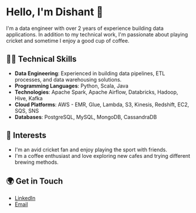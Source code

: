 # Hello, I'm Dishant 👋

I'm a data engineer with over 2 years of experience building data applications. In addition to my technical work, I'm passionate about playing cricket and sometime I enjoy a good cup of coffee.

## 🧑‍💻 Technical Skills
- **Data Engineering**: Experienced in building data pipelines, ETL processes, and data warehousing solutions.
- **Programming Languages**: Python, Scala, Java
- **Technologies**: Apache Spark, Apache Airflow, Databricks, Hadoop, Hive, Kafka
- **Cloud Platforms**: AWS - EMR, Glue, Lambda, S3, Kinesis, Redshift, EC2, SQS, SNS
- **Databases**: PostgreSQL, MySQL, MongoDB, CassandraDB

## 🏏 Interests
- I'm an avid cricket fan and enjoy playing the sport with friends.
- I'm a coffee enthusiast and love exploring new cafes and trying different brewing methods.

## 🌍 Get in Touch
- [LinkedIn](https://www.linkedin.com/in/dishant-ai22/)
- [Email](mailto:dishant.de22@gmail.com)
